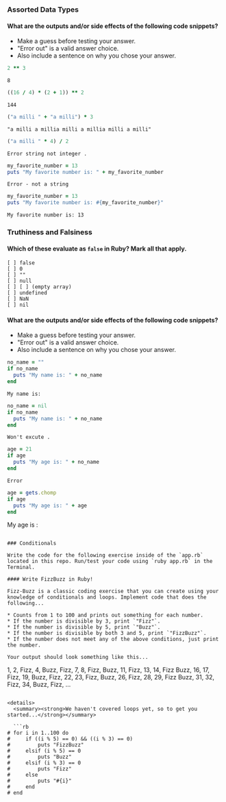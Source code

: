 ### Assorted Data Types

#### What are the outputs and/or side effects of the following code snippets?

* Make a guess before testing your answer.
* "Error out" is a valid answer choice.
* Also include a sentence on why you chose your answer.

```rb
2 ** 3
```
```
8
```

```rb
((16 / 4) * (2 + 1)) ** 2
```
```
144 
```

```rb
("a milli " + "a milli") * 3
```
```text
"a milli a millia milli a millia milli a milli"
```

```rb
("a milli " * 4) / 2
```
```
Error string not integer . 
```

```rb
my_favorite_number = 13
puts "My favorite number is: " + my_favorite_number
```
```
Error - not a string 
```

```rb
my_favorite_number = 13
puts "My favorite number is: #{my_favorite_number}"
```
```
My favorite number is: 13
```

### Truthiness and Falsiness

#### Which of these evaluate as `false` in Ruby? Mark all that apply.

```text
[ ] false
[ ] 0
[ ] ""
[ ] null
[ ] [ ] (empty array)
[ ] undefined
[ ] NaN
[ ] nil
```

#### What are the outputs and/or side effects of the following code snippets?

* Make a guess before testing your answer.
* "Error out" is a valid answer choice.
* Also include a sentence on why you chose your answer.

```rb
no_name = ""
if no_name
  puts "My name is: " + no_name
end
```
```
My name is: 
```

```rb
no_name = nil
if no_name
  puts "My name is: " + no_name
end
```
```
Won't excute .
```

```rb
age = 21
if age
  puts "My age is: " + no_name
end
```
```
Error 
```

```rb
age = gets.chomp
if age
  puts "My age is: " + age
end
```
 My age is : 
```

### Conditionals

Write the code for the following exercise inside of the `app.rb` located in this repo. Run/test your code using `ruby app.rb` in the Terminal.

#### Write FizzBuzz in Ruby!

Fizz-Buzz is a classic coding exercise that you can create using your knowledge of conditionals and loops. Implement code that does the following...

* Counts from 1 to 100 and prints out something for each number.
* If the number is divisible by 3, print `"Fizz"`.
* If the number is divisible by 5, print `"Buzz"`.
* If the number is divisible by both 3 and 5, print `"FizzBuzz"`.
* If the number does not meet any of the above conditions, just print the number.

Your output should look something like this...
```
1, 2, Fizz, 4, Buzz, Fizz, 7, 8, Fizz, Buzz, 11, Fizz, 13, 14, Fizz Buzz, 16, 17, Fizz, 19, Buzz, Fizz, 22, 23, Fizz, Buzz, 26, Fizz, 28, 29, Fizz Buzz, 31, 32, Fizz, 34, Buzz, Fizz, ...
```

<details>
  <summary><strong>We haven't covered loops yet, so to get you started...</strong></summary>

  ```rb
# for i in 1..100 do
#     if ((i % 5) == 0) && ((i % 3) == 0)
#         puts "FizzBuzz"
#     elsif (i % 5) == 0
#         puts "Buzz"
#     elsif (i % 3) == 0
#         puts "Fizz"
#     else
#         puts "#{i}"
#     end
# end
  ```

</details>

